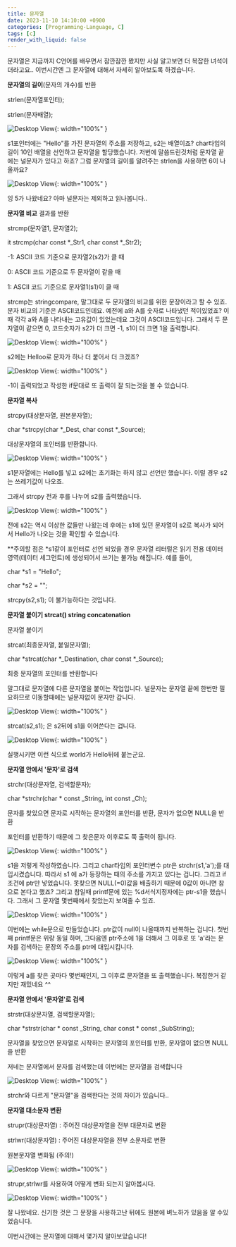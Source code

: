 ```yaml
---
title: 문자열
date: 2023-11-10 14:10:00 +0900
categories: [Programming-Language, C]
tags: [c]
render_with_liquid: false
---
```


문자열은 지금까지 C언어를 배우면서 잠깐잠깐 봤지만 사실 알고보면 더 복잡한 녀석이더라고요.. 이번시간엔 그 문자열에 대해서 자세히 알아보도록 하겠습니다.

**문자열의 길이**(문자의 개수)를 반환

strlen(문자열포인터);

strlen(문자배열);

![Desktop View](/assets/img/Programming-Language/C/String/1.png){: width="100%" }

s1포인터에는 "Hello"를 가진 문자열의 주소를 저장하고, s2는 배열이죠? char타입의 길이 10인 배열을 선언하고 문자열을 할당했습니다. 저번에 말씀드린것처럼 문자열 끝에는 널문자가 있다고 하죠? 그럼 문자열의 길이를 알려주는 strlen을 사용하면 6이 나올까요?

![Desktop View](/assets/img/Programming-Language/C/String/2.png){: width="100%" }

잉 5가 나왔네요? 아마 널문자는 제외하고 읽나봅니다..

**문자열 비교** 결과를 반환

strcmp(문자열1, 문자열2);

it strcmp(char const \*\_Str1, char const \*\_Str2);

\-1: ASCII 코드 기준으로 문자열2(s2)가 클 때

0: ASCII 코드 기준으로 두 문자열이 같을 때

1: ASCII 코드 기준으로 문자열1(s1)이 클 때

strcmp는 stringcompare, 말그대로 두 문자열의 비교를 위한 문장이라고 할 수 있죠. 문자 비교의 기준은 ASCII코드인데요. 예전에 a와 A를 숫자로 나타냈던 적이있었죠? 이때 각각 a와 A를 나타내는 고유값이 있었는데요 그것이 ASCII코드입니다. 그래서 두 문자열이 같으면 0, 코드숫자가 s2가 더 크면 -1, s1이 더 크면 1을 출력합니다.

![Desktop View](/assets/img/Programming-Language/C/String/3.png){: width="100%" }

s2에는 Helloo로 문자가 하나 더 붙어서 더 크겠죠?

![Desktop View](/assets/img/Programming-Language/C/String/4.png){: width="100%" }

\-1이 출력되었고 작성한 if문대로 또 출력이 잘 되는것을 볼 수 있습니다.

**문자열 복사**

strcpy(대상문자열, 원본문자열);

char \*strcpy(char \*\_Dest, char const \*\_Source);

대상문자열의 포인터를 반환합니다.

![Desktop View](/assets/img/Programming-Language/C/String/5.png){: width="100%" }

s1문자열에는 Hello를 넣고 s2에는 초기화는 하지 않고 선언만 했습니다. 이럴 경우 s2는 쓰레기값이 나오죠.

그래서 strcpy 전과 후를 나누어 s2를 출력했습니다.

![Desktop View](/assets/img/Programming-Language/C/String/6.png){: width="100%" }

전에 s2는 역시 이상한 값들만 나왔는데 후에는 s1에 있던 문자열이 s2로 복사가 되어서 Hello가 나오는 것을 확인할 수 있습니다.

\*\*주의할 점은 \*s1같이 포인터로 선언 되었을 경우 문자열 리터럴은 읽기 전용 데이터 영역(데이터 세그먼트)에 생성되어서 쓰기는 불가능 해집니다. 예를 들어,

char \*s1 = "Hello";

char \*s2 = "";

strcpy(s2,s1); 이 불가능하다는 것입니다.

**문자열 붙이기 strcat() string concatenation**

문자열 붙이기

strcat(최종문자열, 붙일문자열);

char \*strcat(char \*\_Destination, char const \*\_Source);

최종 문자열의 포인터를 반환합니다

말그대로 문자열에 다른 문자열을 붙이는 작업입니다. 널문자는 문자열 끝에 한번만 필요하므로 이동할때에는 널문자없이 문자만 갑니다.

![Desktop View](/assets/img/Programming-Language/C/String/7.png){: width="100%" }

strcat(s2,s1); 은 s2뒤에 s1을 이어쓴다는 겁니다.

![Desktop View](/assets/img/Programming-Language/C/String/8.png){: width="100%" }

실행시키면 이런 식으로 world가 Hello뒤에 붙는군요.

**문자열 안에서 '문자'로 검색**

strchr(대상문자열, 검색할문자);

char \*strchr(char \* const \_String, int const \_Ch);

문자를 찾았으면 문자로 시작하는 문자열의 포인터를 반환, 문자가 없으면 NULL을 반환

포인터를 반환하기 때문에 그 찾은문자 이후로도 쭉 출력이 됩니다.

![Desktop View](/assets/img/Programming-Language/C/String/9.png){: width="100%" }

s1을 저렇게 작성하였습니다. 그리고 char타입의 포인터변수 ptr은 strchr(s1,'a');를 대입시켰습니다. 따라서 s1 에 a가 등장하는 때의 주소를 가지고 있다는 겁니다. 그리고 if 조건에 ptr만 넣었습니다. 못찾으면 NULL(=0)값을 배출하기 때문에 0값이 아니면 참으로 본다고 했죠? 그리고 참일때 printf문에 있는 %d서식지정자에는 ptr-s1을 했습니다. 그래서 그 문자열 몇번째에서 찾았는지 보여줄 수 있죠.

![Desktop View](/assets/img/Programming-Language/C/String/10.png){: width="100%" }

이번에는 while문으로 만들었습니다. ptr값이 null이 나올때까지 반복하는 겁니다. 첫번째 printf문은 위랑 동일 하며, 그다음엔 ptr주소에 1을 더해서 그 이후로 또 'a'라는 문자를 검색하는 문장의 주소를 ptr에 대입시킵니다.

![Desktop View](/assets/img/Programming-Language/C/String/11.png){: width="100%" }

이렇게 a를 찾은 곳마다 몇번째인지, 그 이후로 문자열을 또 출력했습니다. 복잡한거 같지만 재밌네요 ^^

**문자열 안에서 '문자열'로 검색**

strstr(대상문자열, 검색할문자열);

char \*strstr(char \* const \_String, char const \* const \_SubString);

문자열을 찾았으면 문자열로 시작하는 문자열의 포인터를 반환, 문자열이 없으면 NULL을 반환

저네는 문자열에서 문자를 검색했는데 이번에는 문자열을 검색합니다

![Desktop View](/assets/img/Programming-Language/C/String/12.png){: width="100%" }

strchr와 다르게 "문자열"을 검색한다는 것의 차이가 있습니다..

**문자열 대소문자 변환**

strupr(대상문자열) : 주어진 대상문자열을 전부 대문자로 변환

strlwr(대상문자열) : 주어진 대상문자열을 전부 소문자로 변환

원본문자열 변화됨 (주의!)

![Desktop View](/assets/img/Programming-Language/C/String/13.png){: width="100%" }

strupr,strlwr를 사용하여 어떻게 변화 되는지 알아봅시다.

![Desktop View](/assets/img/Programming-Language/C/String/14.png){: width="100%" }

잘 나왔네요. 신기한 것은 그 문장을 사용하고난 뒤에도 원본에 벼노하가 있음을 알 수있었습니다.

이번시간에는 문자열에 대해서 몇가지 알아보았습니다!

